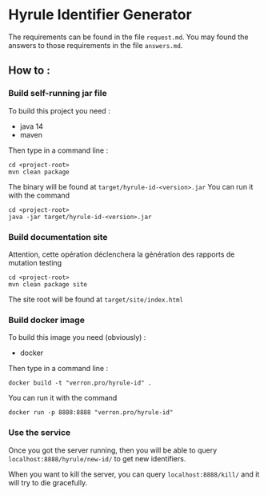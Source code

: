 # Hyrule Identifier Generator

The requirements can be found in the file `request.md`.
You may found the answers to those requirements in the file `answers.md`.

## How to :

### Build self-running jar file

To build this project you need :
- java 14
- maven

Then type in a command line :
```shell script
cd <project-root>
mvn clean package
```

The binary will be found at `target/hyrule-id-<version>.jar`
You can run it with the command
```shell script
cd <project-root>
java -jar target/hyrule-id-<version>.jar
``` 

### Build documentation site
Attention, cette opération déclenchera la génération des rapports de mutation testing
```shell script
cd <project-root>
mvn clean package site
```

The site root will be found at `target/site/index.html`

### Build docker image

To build this image you need (obviously) :
- docker

Then type in a command line :
```shell script
docker build -t "verron.pro/hyrule-id" .
```
You can run it with the command
```shell script
docker run -p 8888:8888 "verron.pro/hyrule-id"
``` 

### Use the service
Once you got the server running, then you will be able to query `localhost:8888/hyrule/new-id/` to get new identifiers.

When you want to kill the server, you can query `localhost:8888/kill/` and it will try to die gracefully.

